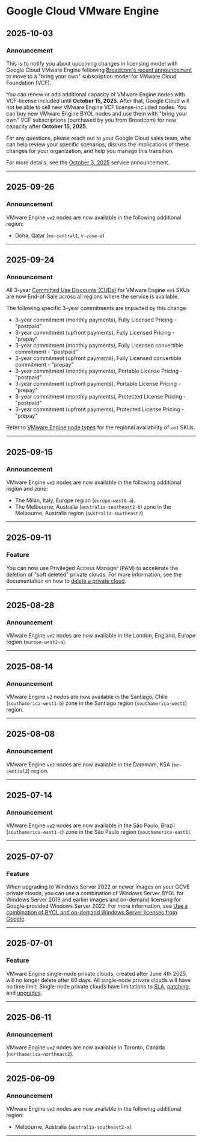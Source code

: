 # Google Cloud VMware Engine

## 2025-10-03

### Announcement

This is to notify you about upcoming changes in licensing model with Google Cloud VMware Engine following [Broadcom's recent announcement](https://blogs.vmware.com/cloud-foundation/2025/08/29/vmware-cloud-foundation-cloud-on-your-terms/) to move to a "bring your own" subscription model for VMware Cloud Foundation (VCF).

You can renew or add additional capacity of VMware Engine nodes with VCF-license included until **October 15, 2025**. After that, Google Cloud will not be able to sell new VMware Engine VCF license-included nodes. You can buy new VMware Engine BYOL nodes and use them with "bring your own" VCF subscriptions (purchased by you from Broadcom) for new capacity after **October 15, 2025**.

For any questions, please reach out to your Google Cloud sales team, who can help review your specific scenarios, discuss the implications of these changes for your organization, and help you manage this transition.

For more details, see the [October 3, 2025](https://docs.cloud.google.com/vmware-engine/docs/service-announcements#2025-10-03) service announcement.

---
## 2025-09-26

### Announcement

VMware Engine `ve2` nodes are now available in the following additional region:

* Doha, Qatar (`me-central1`, `v-zone-a`)

---
## 2025-09-24

### Announcement

All 3-year [Committed Use Discounts (CUDs)](https://cloud.google.com/docs/cuds) for VMware Engine `ve1` SKUs are now End-of-Sale across all regions where the service is available.

The following specific 3-year commitments are impacted by this change:

* 3-year commitment (monthly payments), Fully Licensed Pricing - "postpaid"
* 3-year commitment (upfront payments), Fully Licensed Pricing - "prepay"
* 3-year commitment (monthly payments), Fully Licensed convertible commitment - "postpaid"
* 3-year commitment (upfront payments), Fully Licensed convertible commitment - "prepay"
* 3-year commitment (monthly payments), Portable License Pricing - "postpaid"
* 3-year commitment (upfront payments), Portable License Pricing - "prepay"
* 3-year commitment (monthly payments), Protected License Pricing - "postpaid"
* 3-year commitment (upfront payments), Protected License Pricing - "prepay"

Refer to [VMware Engine node types](https://cloud.google.com/vmware-engine/docs/concepts-node-types) for the regional availability of `ve1` SKUs.

---
## 2025-09-15

### Announcement

VMware Engine `ve2` nodes are now available in the following additional region and zone:

* The Milan, Italy, Europe region (`europe-west8-a`).
* The Melbourne, Australia (`australia-southeast2-b`) zone in the Melbourne, Australia region (`australia-southeast2`).

---
## 2025-09-11

### Feature

You can now use Privileged Access Manager (PAM) to accelerate the deletion of "soft deleted" private clouds. For more information, see the documentation on how to [delete a private cloud](https://cloud.google.com/vmware-engine/docs/private-clouds/howto-delete-private-cloud).

---
## 2025-08-28

### Announcement

VMware Engine `ve2` nodes are now available in the London, England, Europe region (`europe-west2-a`).

---
## 2025-08-14

### Announcement

VMware Engine `v2` nodes are now available in the Santiago, Chile (`southamerica-west1-b`) zone in the Santiago region (`southamerica-west1`) region.

---
## 2025-08-08

### Announcement

VMware Engine `ve2` nodes are now available in the Dammam, KSA (`me-central2`) region.

---
## 2025-07-14

### Announcement

VMware Engine `ve2` nodes are now available in the São Paulo, Brazil (`southamerica-east1-c`) zone in the São Paulo region (`southamerica-east1`).

---
## 2025-07-07

### Feature

When upgrading to Windows Server 2022 or newer images on your GCVE private clouds, you can use a combination of Windows Server BYOL for Windows Server 2019 and earlier images and on-demand licensing for Google-provided Windows Server 2022. For more information, see
[Use a combination of BYOL and on-demand Windows Server licenses from Google](https://cloud.google.com/vmware-engine/docs/vmware-ecosystem/microsoft-licensing#combination-mode).

---
## 2025-07-01

### Feature

VMware Engine single-node private clouds, created after June 4th 2025, will no longer delete after 60 days. All single-node private clouds will have no time limit. Single-node private clouds have limitations to [SLA](https://cloud.google.com/vmware-engine/sla?e=48754805&hl=en), [patching](https://cloud.google.com/vmware-engine/docs/concepts-private-cloud#single-node), and [upgrades](https://cloud.google.com/vmware-engine/docs/concepts-private-cloud#single-node).

---
## 2025-06-11

### Announcement

VMware Engine `ve2` nodes are now available in Toronto, Canada (`northamerica-northeast2`).

---
## 2025-06-09

### Announcement

VMware Engine `ve2` nodes are now available in the following additional region:

* Melbourne, Australia (`australia-southeast2-a`)

---
